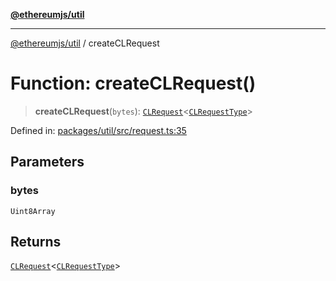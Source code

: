 [**@ethereumjs/util**](../README.md)

***

[@ethereumjs/util](../README.md) / createCLRequest

# Function: createCLRequest()

> **createCLRequest**(`bytes`): [`CLRequest`](../classes/CLRequest.md)\<[`CLRequestType`](../enumerations/CLRequestType.md)\>

Defined in: [packages/util/src/request.ts:35](https://github.com/Dargon789/ethereumjs-monorepo/blob/master/packages/util/src/request.ts#L35)

## Parameters

### bytes

`Uint8Array`

## Returns

[`CLRequest`](../classes/CLRequest.md)\<[`CLRequestType`](../enumerations/CLRequestType.md)\>
